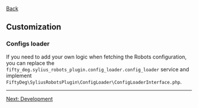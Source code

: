 <a href="../README.md" target="_blank">Back</a>

## Customization

### Configs loader
If you need to add your own logic when fetching the Robots configuration, you can replace the `fifty_deg.sylius_robots_plugin.config_loader.config_loader` service and implement `FiftyDeg\SyliusRobotsPlugin\ConfigLoader\ConfigLoaderInterface.php`.

---

<a href="./development.md" target="_blank">Next: Development</a>
